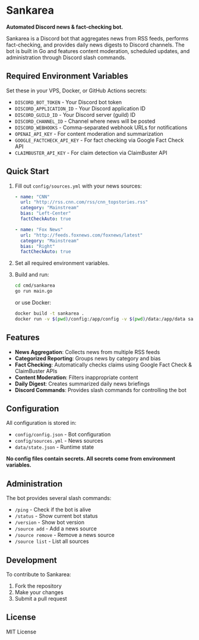 # Sankarea

**Automated Discord news & fact-checking bot.**

Sankarea is a Discord bot that aggregates news from RSS feeds, performs fact-checking, and provides daily news digests to Discord channels. The bot is built in Go and features content moderation, scheduled updates, and administration through Discord slash commands.

## Required Environment Variables

Set these in your VPS, Docker, or GitHub Actions secrets:

- `DISCORD_BOT_TOKEN` - Your Discord bot token
- `DISCORD_APPLICATION_ID` - Your Discord application ID
- `DISCORD_GUILD_ID` - Your Discord server (guild) ID
- `DISCORD_CHANNEL_ID` - Channel where news will be posted
- `DISCORD_WEBHOOKS` - Comma-separated webhook URLs for notifications
- `OPENAI_API_KEY` - For content moderation and summarization
- `GOOGLE_FACTCHECK_API_KEY` - For fact checking via Google Fact Check API
- `CLAIMBUSTER_API_KEY` - For claim detection via ClaimBuster API

## Quick Start

1. Fill out `config/sources.yml` with your news sources:
   ```yaml
   - name: "CNN"
     url: "http://rss.cnn.com/rss/cnn_topstories.rss"
     category: "Mainstream"
     bias: "Left-Center"
     factCheckAuto: true

   - name: "Fox News"
     url: "http://feeds.foxnews.com/foxnews/latest"
     category: "Mainstream"
     bias: "Right"
     factCheckAuto: true
   ```

2. Set all required environment variables.

3. Build and run:

   ```bash
   cd cmd/sankarea
   go run main.go
   ```

   or use Docker:

   ```bash
   docker build -t sankarea .
   docker run -v $(pwd)/config:/app/config -v $(pwd)/data:/app/data sankarea
   ```

## Features

- **News Aggregation**: Collects news from multiple RSS feeds
- **Categorized Reporting**: Groups news by category and bias
- **Fact Checking**: Automatically checks claims using Google Fact Check & ClaimBuster APIs
- **Content Moderation**: Filters inappropriate content
- **Daily Digest**: Creates summarized daily news briefings
- **Discord Commands**: Provides slash commands for controlling the bot

## Configuration

All configuration is stored in:
- `config/config.json` - Bot configuration
- `config/sources.yml` - News sources
- `data/state.json` - Runtime state

**No config files contain secrets. All secrets come from environment variables.**

## Administration

The bot provides several slash commands:
- `/ping` - Check if the bot is alive
- `/status` - Show current bot status
- `/version` - Show bot version
- `/source add` - Add a news source
- `/source remove` - Remove a news source
- `/source list` - List all sources

## Development

To contribute to Sankarea:

1. Fork the repository
2. Make your changes
3. Submit a pull request

## License

MIT License
